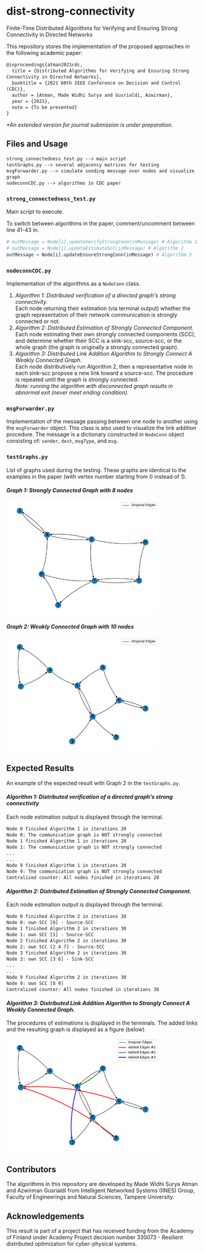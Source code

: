 # dist-strong-connectivity

Finite-Time Distributed Algorithms for Verifying and Ensuring Strong Connectivity in Directed Networks

This repository stores the implementation of the proposed approaches in the following academic paper:

```text
@inproceedings{atman2021cdc,
  title = {Distributed Algorithms for Verifying and Ensuring Strong Connectivity in Directed Networks},
  booktitle = {2021 60th IEEE Conference on Decision and Control (CDC)},
  author = {Atman, Made Widhi Surya and Gusrialdi, Azwirman},
  year = {2021},
  note = {To be presented}
}
```

_*An extended version for journal submission is under preparation._

## Files and Usage

``` text
strong_connectedness_test.py --> main script
testGraphs.py --> several adjacency matrices for testing
msgForwarder.py --> simulate sending message over nodes and visualize graph
nodeconnCDC.py --> algorithms in CDC paper
```

### ```strong_connectedness_test.py```

Main script to execute.

To switch between algorithms in the paper, comment/uncomment between line 41-43 in.

```python
# outMessage = Node[i].updateVerifyStrongConn(inMessage) # Algorithm 1
# outMessage = Node[i].updateEstimateSCC(inMessage) # Algorithm 2
outMessage = Node[i].updateEnsureStrongConn(inMessage) # Algorithm 3
```

### ```nodeconnCDC.py```

Implementation of the algorithms as a ```NodeConn``` class.
1. _Algorithm 1: Distributed verification of a directed graph's strong connectivity._  
   Each node returning their estimation (via terminal output) whether the graph representation of their network communication is strongly connected or not.
2. _Algorithm 2: Distributed Estimation of Strongly Connected Component._
   Each node estimating their own strongly connected components (SCC), and determine whether their SCC is a sink-scc, source-scc, or the whole graph (the graph is originally a strongly connected graph).
3. _Algorithm 3: Distributed Link Addition Algorithm to Strongly Connect A Weakly Connected Graph._  
   Each node distributively run Algorithm 2, then a representative node in each sink-scc propose a new link toward a source-scc.
   The procedure is repeated until the graph is strongly connected.  
   _Note: running the algorithm with disconnected graph results in abnormal exit (never meet ending condition)._

### ```msgForwarder.py```

Implementation of the message passing between one node to another using the ```msgForwarder``` object. This class is also used to visualize the link addition procedure. The message is a dictionary constructed in ```NodeConn``` object consisting of: ```sender```, ```dest```, ```msgType```, and ```msg```.

### ```testGraphs.py```

List of graphs used during the testing. These graphs are identical to the examples in the paper (with vertex number starting from 0 instead of 1).

#### _Graph 1: Strongly Connected Graph with 8 nodes_

<img src="figure/graphA1.png" alt="graphA1" width="400"/>

#### _Graph 2: Weakly Connected Graph with 10 nodes_

<img src="figure/graphA2.png" alt="graphA2" width="400"/>

## Expected Results

An example of the expected result with Graph 2 in the ```testGraphs.py```.

#### _Algorithm 1: Distributed verification of a directed graph's strong connectivity_
Each node estimation output is displayed through the terminal.

```
Node 0 finished Algorithm 1 in iterations 20
Node 0: The communication graph is NOT strongly connected
Node 1 finished Algorithm 1 in iterations 20
Node 1: The communication graph is NOT strongly connected
... 
...
Node 9 finished Algorithm 1 in iterations 20
Node 9: The communication graph is NOT strongly connected
Centralized counter: All nodes finished in iterations 20
```

#### _Algorithm 2: Distributed Estimation of Strongly Connected Component._
Each node estimation output is displayed through the terminal.

```
Node 0 finished Algorithm 2 in iterations 30 
Node 0: own SCC [0] - Source-SCC
Node 1 finished Algorithm 2 in iterations 30 
Node 1: own SCC [1] - Source-SCC
Node 2 finished Algorithm 2 in iterations 30
Node 2: own SCC [2 4 7] - Source-SCC
Node 3 finished Algorithm 2 in iterations 30
Node 3: own SCC [3 6] - Sink-SCC
...
...
Node 9 finished Algorithm 2 in iterations 30
Node 9: own SCC [8 9]
Centralized counter: All nodes finished in iterations 30
```

#### _Algorithm 3: Distributed Link Addition Algorithm to Strongly Connect A Weakly Connected Graph._
The procedures of estimations is displayed in the terminals.
The added links and the resulting graph is displayed as a figure (below).

<img src="figure/graphA2_linkaddition.png" alt="graphA2_linkaddition" width="400"/>

## Contributors

The algorithms in this repository are developed by Made Widhi Surya Atman and Azwirman Gusrialdi from Intelligent Networked Systems (IINES) Group,
Faculty of Engineerings and Natural Sciences, Tampere University.

## Acknowledgements

This result is part of a project that has received funding from the Academy of Finland under Academy Project decision number 330073 - Resilient distributed optimization for cyber-physical systems.
